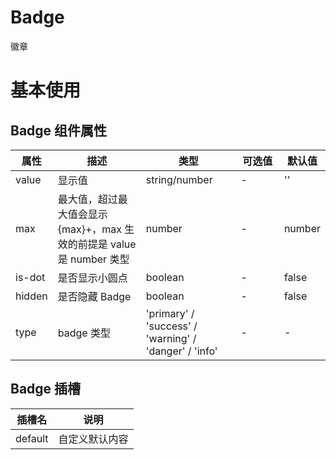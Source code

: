 # Badge

徽章

# 基本使用

<Badge />

## Badge 组件属性

| 属性   | 描述                                                                   | 类型                                                  | 可选值                          | 默认值 |
| ------ | ---------------------------------------------------------------------- | ----------------------------------------------------- | ------------------------------- | ------ |
| value  | 显示值                                                                 | string/number                                         | <div style="width:40pt">-</div> | ''     |
| max    | 最大值，超过最大值会显示 {max}+，max 生效的前提是 value 是 number 类型 | number                                                | -                               | number |
| is-dot | 是否显示小圆点                                                         | boolean                                               | -                               | false  |
| hidden | 是否隐藏 Badge                                                         | boolean                                               | -                               | false  |
| type   | badge 类型                                                             | 'primary' / 'success' / 'warning' / 'danger' / 'info' | -                               | -      |

## Badge 插槽

| 插槽名  | 说明           |
| ------- | -------------- |
| default | 自定义默认内容 |
